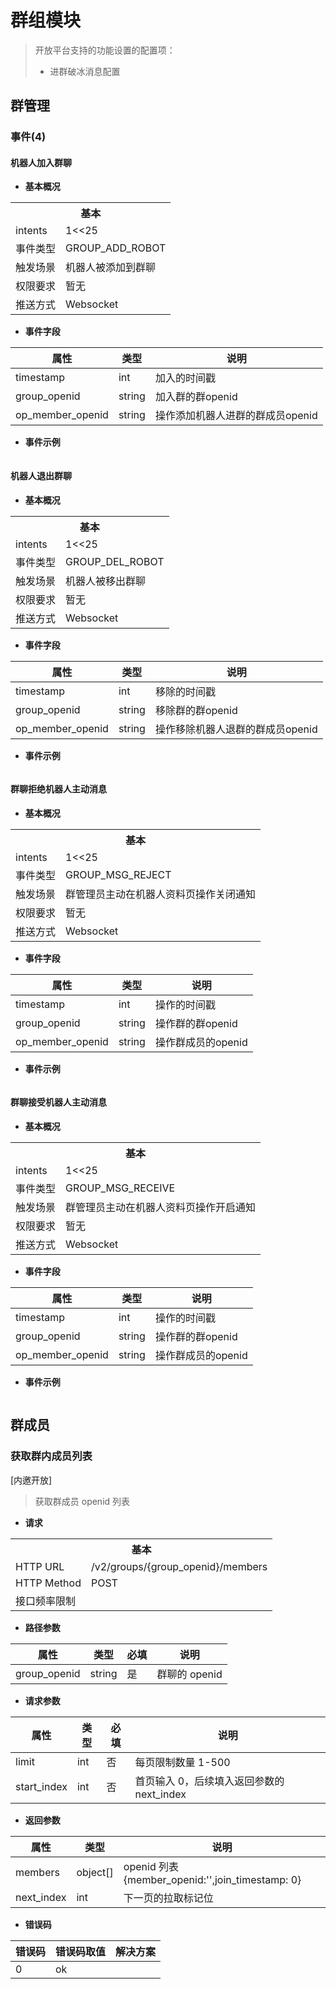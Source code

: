 # 群组模块

> 开放平台支持的功能设置的配置项：
> - 进群破冰消息配置

## 群管理

<!-- ### 🚫获取群资料信息

暂不对外开放

### 🚫获取机器人加入群列表

暂不对外开放 -->

### 事件(4)

#### 机器人加入群聊

- **基本概况**

<table>
	<tr>
	  <th colspan="2">基本</th>
	</tr>
  <tr>
    <td>intents</td>
    <td>1<<25</td>
	</tr>
  <tr>
    <td>事件类型</td>
    <td>GROUP_ADD_ROBOT</td>
	</tr>
	<tr>
    <td>触发场景</td>
    <td>机器人被添加到群聊</td>
	</tr>
  <tr>
    <td>权限要求</td>
    <td>暂无</td>
	</tr>
	<tr>
    <td>推送方式</td>
    <td>Websocket</td>
	</tr>
</table>

- **事件字段**

| **属性** | **类型** | **说明** |
| --- | --- | --- |
| timestamp | int | 加入的时间戳 |
| group_openid | string | 加入群的群openid |
| op_member_openid | string | 操作添加机器人进群的群成员openid |

- **事件示例**

```

```

#### 机器人退出群聊

- **基本概况**

<table>
	<tr>
	  <th colspan="2">基本</th>
	</tr>
  <tr>
    <td>intents</td>
    <td>1<<25</td>
	</tr>
  <tr>
    <td>事件类型</td>
    <td>GROUP_DEL_ROBOT</td>
	</tr>
	<tr>
    <td>触发场景</td>
    <td>机器人被移出群聊</td>
	</tr>
  <tr>
    <td>权限要求</td>
    <td>暂无</td>
	</tr>
	<tr>
    <td>推送方式</td>
    <td>Websocket</td>
	</tr>
</table>

- **事件字段**

| **属性** | **类型** | **说明** |
| --- | --- | --- |
| timestamp | int | 移除的时间戳 |
| group_openid | string | 移除群的群openid |
| op_member_openid | string | 操作移除机器人退群的群成员openid |

- **事件示例**

```

```


#### 群聊拒绝机器人主动消息

- **基本概况**

<table>
	<tr>
	  <th colspan="2">基本</th>
	</tr>
  <tr>
    <td>intents</td>
    <td>1<<25</td>
	</tr>
  <tr>
    <td>事件类型</td>
    <td>GROUP_MSG_REJECT</td>
	</tr>
	<tr>
    <td>触发场景</td>
    <td>群管理员主动在机器人资料页操作关闭通知</td>
	</tr>
  <tr>
    <td>权限要求</td>
    <td>暂无</td>
	</tr>
	<tr>
    <td>推送方式</td>
    <td>Websocket</td>
	</tr>
</table>

- **事件字段**

| **属性** | **类型** | **说明** |
| --- | --- | --- |
| timestamp | int | 操作的时间戳 |
| group_openid | string | 操作群的群openid |
| op_member_openid | string | 操作群成员的openid |

- **事件示例**

```

```

#### 群聊接受机器人主动消息

- **基本概况**

<table>
	<tr>
	  <th colspan="2">基本</th>
	</tr>
  <tr>
    <td>intents</td>
    <td>1<<25</td>
	</tr>
  <tr>
    <td>事件类型</td>
    <td>GROUP_MSG_RECEIVE</td>
	</tr>
	<tr>
    <td>触发场景</td>
    <td>群管理员主动在机器人资料页操作开启通知</td>
	</tr>
  <tr>
    <td>权限要求</td>
    <td>暂无</td>
	</tr>
	<tr>
    <td>推送方式</td>
    <td>Websocket</td>
	</tr>
</table>

- **事件字段**

| **属性** | **类型** | **说明** |
| --- | --- | --- |
| timestamp | int | 操作的时间戳 |
| group_openid | string | 操作群的群openid |
| op_member_openid | string | 操作群成员的openid |

- **事件示例**

```

```

## 群成员

<!-- ### 🚫获取用户群内身份

[暂不开放] -->

### 获取群内成员列表

\[内邀开放\]

> 获取群成员 openid 列表

- **请求**

<table>
	<tr>
	  <th colspan="2">基本</th>
	</tr>
  <tr>
    <td>HTTP URL</td>
    <td>/v2/groups/{group_openid}/members</td>
	</tr>
  <tr>
    <td>HTTP Method</td>
    <td>POST</td>
	</tr>
	<tr>
    <td>接口频率限制</td>
    <td></td>
	</tr>
</table>

- **路径参数**

| **属性** | **类型** | **必填** | **说明** |
| --- | --- | --- | --- |
| group_openid | string | 是 | 群聊的 openid |

- **请求参数**

| **属性** | **类型** | **必填** | **说明** |
| --- | --- | --- | --- |
| limit | int | 否 | 每页限制数量 1-500 |
| start_index | int | 否 | 首页输入 0，后续填入返回参数的 next_index |

- **返回参数**

| **属性** | **类型** | **说明** |
| --- | --- | --- |
| members | object[] | openid 列表{member_openid:'',join_timestamp: 0} |
| next_index | int | 下一页的拉取标记位 |

- **错误码**

| **错误码** | **错误码取值** | **解决方案** |
| --- | --- | --- |
| 0 | ok | |

<!-- ### 事件

#### 🚫用户加入群聊

暂不对外开放

#### 🚫用户退出群聊

暂不对外开放

## 三方平台

### 🚫获取小程序链接

暂不对外开放 -->

